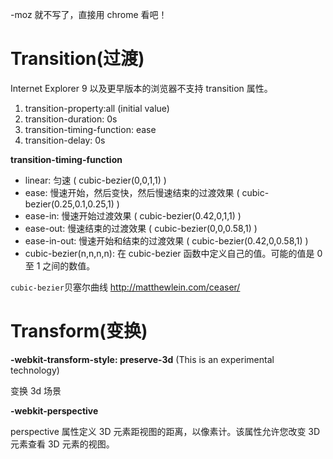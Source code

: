 -moz 就不写了，直接用 chrome 看吧！

# Transition(过渡) #

Internet Explorer 9 以及更早版本的浏览器不支持 transition 属性。

<ol>
  <li>transition-property:all (initial value)</li>
  <li>transition-duration: 0s</li>
  <li>transition-timing-function: ease</li>
  <li>transition-delay: 0s</li>
</ol>

<b>transition-timing-function</b>

<ul>
  <li>linear: 匀速 ( cubic-bezier(0,0,1,1) )</li>
  <li>ease: 慢速开始，然后变快，然后慢速结束的过渡效果 ( cubic-bezier(0.25,0.1,0.25,1) )</li>
  <li>ease-in: 慢速开始过渡效果 ( cubic-bezier(0.42,0,1,1) )</li>
  <li>ease-out: 慢速结束的过渡效果 ( cubic-bezier(0,0,0.58,1) )</li>
  <li>ease-in-out: 慢速开始和结束的过渡效果 ( cubic-bezier(0.42,0,0.58,1) )</li>
  <li>cubic-bezier(n,n,n,n): 在 cubic-bezier 函数中定义自己的值。可能的值是 0 至 1 之间的数值。</li>
</ul>

<code>cubic-bezier</code>贝塞尔曲线 http://matthewlein.com/ceaser/

# Transform(变换) #

<b>-webkit-transform-style: preserve-3d</b> (This is an experimental technology)

变换 3d 场景

<b>-webkit-perspective</b>

perspective 属性定义 3D 元素距视图的距离，以像素计。该属性允许您改变 3D 元素查看 3D 元素的视图。